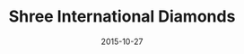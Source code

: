---
layout: site
title: "Shree International Diamonds"
date: 2015-10-27
categories: [community]
version: 1.2.20
major: 1
minor: 2
patch: 20
slug: shree-intl-diamonds
link: http://www.shreeintl.com/app/home
submitter: lpolepeddi
permalink: /sites/:slug
---